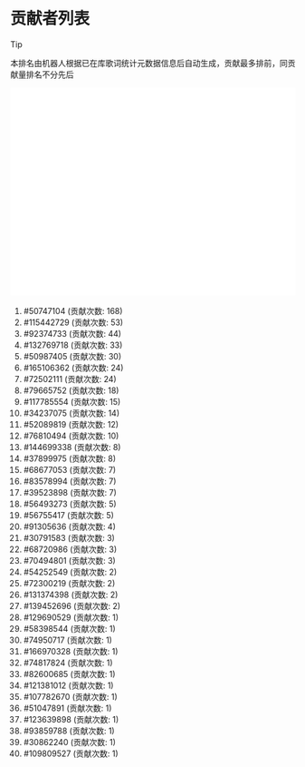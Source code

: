 # 贡献者列表

> [!TIP]
> 本排名由机器人根据已在库歌词统计元数据信息后自动生成，贡献最多排前，同贡献量排名不分先后

![贡献者头像画廊](./CONTRIBUTORS.svg)

1. #50747104 (贡献次数: 168)
2. #115442729 (贡献次数: 53)
3. #92374733 (贡献次数: 44)
4. #132769718 (贡献次数: 33)
5. #50987405 (贡献次数: 30)
6. #165106362 (贡献次数: 24)
7. #72502111 (贡献次数: 24)
8. #79665752 (贡献次数: 18)
9. #117785554 (贡献次数: 15)
10. #34237075 (贡献次数: 14)
11. #52089819 (贡献次数: 12)
12. #76810494 (贡献次数: 10)
13. #144699338 (贡献次数: 8)
14. #37899975 (贡献次数: 8)
15. #68677053 (贡献次数: 7)
16. #83578994 (贡献次数: 7)
17. #39523898 (贡献次数: 7)
18. #56493273 (贡献次数: 5)
19. #56755417 (贡献次数: 5)
20. #91305636 (贡献次数: 4)
21. #30791583 (贡献次数: 3)
22. #68720986 (贡献次数: 3)
23. #70494801 (贡献次数: 3)
24. #54252549 (贡献次数: 2)
25. #72300219 (贡献次数: 2)
26. #131374398 (贡献次数: 2)
27. #139452696 (贡献次数: 2)
28. #129690529 (贡献次数: 1)
29. #58398544 (贡献次数: 1)
30. #74950717 (贡献次数: 1)
31. #166970328 (贡献次数: 1)
32. #74817824 (贡献次数: 1)
33. #82600685 (贡献次数: 1)
34. #121381012 (贡献次数: 1)
35. #107782670 (贡献次数: 1)
36. #51047891 (贡献次数: 1)
37. #123639898 (贡献次数: 1)
38. #93859788 (贡献次数: 1)
39. #30862240 (贡献次数: 1)
40. #109809527 (贡献次数: 1)
